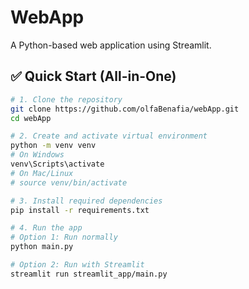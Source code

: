 # WebApp

A Python-based web application using Streamlit.

## ✅ Quick Start (All-in-One)

```bash
# 1. Clone the repository
git clone https://github.com/olfaBenafia/webApp.git
cd webApp

# 2. Create and activate virtual environment
python -m venv venv
# On Windows
venv\Scripts\activate
# On Mac/Linux
# source venv/bin/activate

# 3. Install required dependencies
pip install -r requirements.txt

# 4. Run the app
# Option 1: Run normally
python main.py

# Option 2: Run with Streamlit
streamlit run streamlit_app/main.py

